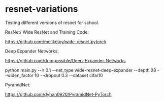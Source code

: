 # resnet-variations
Testing different versions of resnet for school.

ResNet/ Wide ResNet and Training Code:

https://github.com/meliketoy/wide-resnet.pytorch

Deep Expander Networks:

https://github.com/drimpossible/Deep-Expander-Networks

python main.py --lr 0.1 --net_type wide-resnet-deep-expander --depth 28 --widen_factor 10 --dropout 0.3 --dataset cifar10 

PyramidNet:

https://github.com/dyhan0920/PyramidNet-PyTorch